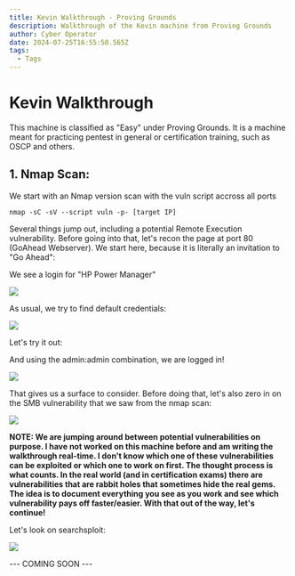 ```yaml
---
title: Kevin Walkthrough - Proving Grounds
description: Walkthrough of the Kevin machine from Proving Grounds
author: Cyber Operator
date: 2024-07-25T16:55:50.565Z
tags:
  - Tags
---
```

# Kevin Walkthrough

This machine is classified as "Easy" under Proving Grounds.  It is a machine meant for practicing pentest in general or certification training, such as OSCP and others.

## 1. Nmap Scan:

We start with an Nmap version scan with the vuln script accross all ports

`nmap -sC -sV --script vuln -p- [target IP]`

Several things jump out, including a potential Remote Execution vulnerability.  Before going into that, let's recon the page at port 80 (GoAhead Webserver).  We start here, because it is literally an invitation to "Go Ahead":

We see a login for "HP Power Manager"

![](/static/img/screenshot-2024-07-25-at-1.05.04 pm.png)

As usual, we try to find default credentials:

![](/static/img/screenshot-2024-07-25-at-1.06.46 pm.png)

Let's try it out:

And using the admin:admin combination, we are logged in!

![](/static/img/screenshot-2024-07-25-at-1.08.05 pm.png)

That gives us a surface to consider.  Before doing that, let's also zero in on the SMB vulnerability that we saw from the nmap scan:

![](/static/img/screenshot-2024-07-25-at-1.09.37 pm.png)

 

**NOTE: We are jumping around between potential vulnerabilities on purpose. I have not worked on this machine before and am writing the walkthrough real-time. I don't know which one of these vulnerabilities can be exploited or which one to work on first.  The thought process is what counts. In the real world (and in certification exams) there are vulnerabilities that are rabbit holes that sometimes hide the real gems.  The idea is to document everything you see as you work and see which vulnerability pays off faster/easier.  With that out of the way, let's continue!**

Let's look on searchsploit:

![](/static/img/screenshot-2024-07-25-at-1.18.34 pm.png)



\--- COMING SOON ---